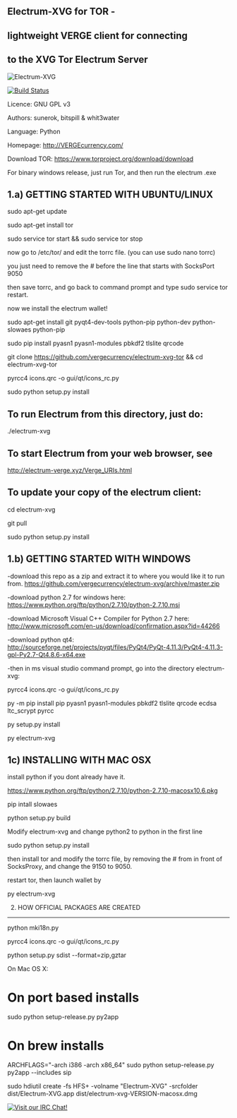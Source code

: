 Electrum-XVG for TOR - 
------------------------------------------------
lightweight VERGE client for connecting 
------------------------------------------------
to the XVG Tor Electrum Server
------------------------------------------------
![Electrum-XVG](https://raw.githubusercontent.com/vergecurrency/electrum-xvg-tor/master/electrumlogo.png)

[![Build Status](https://travis-ci.org/vergecurrency/electrum-xvg-tor.svg?branch=master)](https://travis-ci.org/vergecurrency/electrum-xvg-tor)

Licence: GNU GPL v3

Authors: sunerok, bitspill & whit3water

Language: Python

Homepage: http://VERGEcurrency.com/

Download TOR: https://www.torproject.org/download/download

For binary windows release, just run Tor, and then run the electrum .exe

1.a) GETTING STARTED WITH UBUNTU/LINUX
------------------
sudo apt-get update

sudo apt-get install tor

sudo service tor start && sudo service tor stop

now go to /etc/tor/ and edit the torrc file. (you can use sudo nano torrc)

you just need to remove the # before the line that starts with SocksPort 9050

then save torrc, and go back to command prompt and type sudo service tor restart.

now we install the electrum wallet!

sudo apt-get install git pyqt4-dev-tools python-pip python-dev python-slowaes python-pip

sudo pip install pyasn1 pyasn1-modules pbkdf2 tlslite qrcode

git clone https://github.com/vergecurrency/electrum-xvg-tor && cd electrum-xvg-tor

pyrcc4 icons.qrc -o gui/qt/icons_rc.py

sudo python setup.py install

To run Electrum from this directory, just do:
---------------------------------------------
  ./electrum-xvg

To start Electrum from your web browser, see
--------------------------------------------
http://electrum-verge.xyz/Verge_URIs.html

To update your copy of the electrum client:
-------------------------------------------
cd electrum-xvg

git pull

sudo python setup.py install

1.b) GETTING STARTED WITH WINDOWS
------------------

-download this repo as a zip and extract it to where you would like it to run from. 
https://github.com/vergecurrency/electrum-xvg/archive/master.zip

-download python 2.7 for windows here: https://www.python.org/ftp/python/2.7.10/python-2.7.10.msi

-download Microsoft Visual C++ Compiler for Python 2.7 here: http://www.microsoft.com/en-us/download/confirmation.aspx?id=44266

-download python qt4: http://sourceforge.net/projects/pyqt/files/PyQt4/PyQt-4.11.3/PyQt4-4.11.3-gpl-Py2.7-Qt4.8.6-x64.exe

-then in ms visual studio command prompt, go into the directory electrum-xvg:

pyrcc4 icons.qrc -o gui/qt/icons_rc.py

py -m pip install pip pyasn1 pyasn1-modules pbkdf2 tlslite qrcode ecdsa ltc_scrypt pyrcc

py setup.py install

py electrum-xvg

1c) INSTALLING WITH MAC OSX
-----------------

install python if you dont already have it.

https://www.python.org/ftp/python/2.7.10/python-2.7.10-macosx10.6.pkg

pip intall slowaes

python setup.py build

Modify electrum-xvg and change python2 to python in the first line

sudo python setup.py install

then install tor and modify the torrc file, by removing the # from in front of SocksProxy, and change the 9150 to 9050.

restart tor, then launch wallet by 

py electrum-xvg


2. HOW OFFICIAL PACKAGES ARE CREATED
------------------------------------

python mki18n.py

pyrcc4 icons.qrc -o gui/qt/icons_rc.py

python setup.py sdist --format=zip,gztar

On Mac OS X:

  # On port based installs
  
  sudo python setup-release.py py2app

  # On brew installs
  
  ARCHFLAGS="-arch i386 -arch x86_64" sudo python setup-release.py py2app --includes sip

  sudo hdiutil create -fs HFS+ -volname "Electrum-XVG" -srcfolder dist/Electrum-XVG.app dist/electrum-xvg-VERSION-macosx.dmg


[![Visit our IRC Chat!](https://kiwiirc.com/buttons/irc.freenode.net/verge.png)](https://kiwiirc.com/client/irc.freenode.net/?nick=xvg|?&theme=cli#verge)
